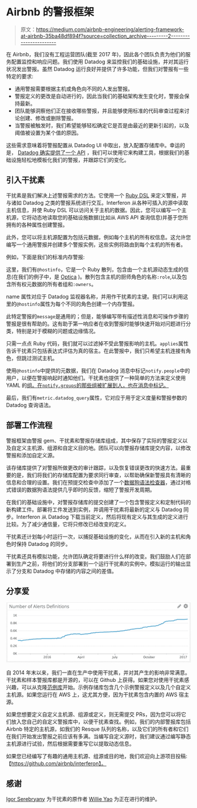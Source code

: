# Airbnb 的警报框架

> 原文：<https://medium.com/airbnb-engineering/alerting-framework-at-airbnb-35ba48df894f?source=collection_archive---------2----------------------->

在 Airbnb，我们没有工程运营团队(截至 2017 年)，因此各个团队负责为他们的服务配置监控和响应问题。我们使用 Datadog 来监控我们的基础设施，并对其运行状况发出警报。虽然 Datadog 运行良好并提供了许多功能，但我们对警报有一些特定的要求:

*   通用警报需要根据主机或角色向不同的人发出警报。
*   警报定义的更改是自动进行的，因此当我们的基础架构发生变化时，警报会保持最新。
*   团队能够洞察他们正在接收哪些警报，并且能够使用标准的代码审查过程来讨论创建、修改或删除警报。
*   当警报被触发时，我们希望能够轻松确定它是否是由最近的更新引起的，以及阈值被设置为某个值的原因。

这些需求意味着将警报配置从 Datadog UI 中取出，放入配置存储库中。幸运的是， [Datadog 确实提供了一个 API](http://docs.datadoghq.com/api/#monitors) ，我们可以使用它来构建工具，根据我们的基础设施轻松地模板化我们的警报，并跟踪它们的变化。

## 引入干扰素

干扰素是我们解决上述警报需求的方法。它使用一个 [Ruby DSL](https://github.com/airbnb/alerts#alerts) 来定义警报，并与诸如 Datadog 之类的警报系统进行交互。Interferon 从各种可插入的源中读取主机信息，并使 Ruby DSL 可以访问关于主机的数据。因此，您可以编写一个主机源，它将动态地读取您的基础设施数据(比如从 AWS API 查询信息)并基于您所拥有的各种属性创建警报。

此外，您可以将主机源配置为包括元数据，例如每个主机的所有权信息。这允许您编写一个通用警报并创建多个警报实例，这些实例将路由到每个主机的所有者。

例如，下面是我们的标准内存警报:

这里，我们有`@hostinfo`，它是一个 Ruby 散列，包含由一个主机源动态生成的信息(在我们的例子中，是 [Optica](https://github.com/airbnb/optica) )。散列包含主机的厨师角色的名称`:role`,以及包含所有权元数据的所有者组和`:owners`。

name 属性对应于 Datadog 监视器名称，并用作干扰素的主键。我们可以利用这里的`@hostinfo`属性为每个不同的角色创建一个内存警报。

此特定警报的`message`是通用的；但是，能够编写带有描述性消息和可操作步骤的警报是很有帮助的。这有助于第一响应者在收到警报时能够快速开始对问题进行分类，特别是对于模糊的问题或边缘情况。

只需一点点 Ruby 代码，我们就可以过滤掉不受此警报影响的主机。`applies`属性告诉干扰素只包括表达式评估为真的宿主。在此警报中，我们只希望主机连接有角色，但跳过测试主机。

使用`@hostinfo`中提供的元数据，我们在 Datadog 消息中标记`notify.people`中的用户，以便在警报响起时通知他们。干扰素也提供了一种简单的方法来定义使用 YAML 的[组。在`notify.groups`的那些组被扩展到人，也在消息中标记。](https://github.com/airbnb/alerts#groups)

最后，我们有`metric.datadog_query`属性，它对应于用于定义度量和警报参数的 Datadog 查询语法。

## 部署工作流程

警报框架由警报 gem、干扰素和警报存储库组成，其中保存了实际的警报定义以及自定义主机源、组源和自定义目的地。团队可以向警报存储库提交内容，以修改警报和添加自定义源。

该存储库提供了对警报所做更改的审计跟踪，以及恢复错误更改的快速方法。最重要的是，我们将我们的存储库配置为要求同行审查，以帮助确保新警报具有清晰的信息和合理的设置。我们在预提交检查中添加了一个[数据狗语法检查器](https://github.com/airbnb/alerts/blob/master/test/check_query.rb)，通过对格式错误的数据狗语法提供几乎即时的反馈，缩短了警报开发周期。

在我们的基础设施中，对警报存储库的提交创建了一个包含警报定义和定制代码的新构建工件。部署将工件发送到实例，并调用干扰素将最新的定义与 Datadog 同步。Interferon 从 Datadog 下载当前定义，然后将现有定义与其生成的定义进行比较。为了减少通信量，它将只修改已经改变的定义。

干扰素还计划每小时运行一次，以捕捉基础设施的变化，从而在引入新的主机和角色时保持 Datadog 的同步。

干扰素还具有模拟功能，允许团队确定将要进行什么样的改变。我们鼓励人们在部署到生产之前，将他们的分支部署到一个运行干扰素的实例中。模拟运行的输出显示了分支和 Datadog 中存储的内容之间的差值。

## 分享爱

![](img/0e44d6dd8b92832dd619ba5a610c056a.png)

自 2014 年末以来，我们一直在生产中使用干扰素，并对其产生的影响非常满意。干扰素和样本警报库都是开源的，可以在 Github 上获得。如果您对使用干扰素感兴趣，可以从克隆[范例库](https://github.com/airbnb/alerts)开始。示例存储库包含几个示例警报定义以及几个自定义主机源。如果您运行在 AWS 上，这尤其方便，因为干扰素包含内置的 AWS 宿主源。

如果您想要定义自定义主机源、组源或定义，则无需提交 PRs，因为您可以将它们放入您自己的自定义警报库中，以便干扰素查找。例如，我们的内部警报库包括 Airbnb 特定的主机源，如我们的 Resque 队列的名称，以及它们的所有者和它们在我们开始发出警报之前应该有多满。当编写自定义源时，我们建议通过编写静态主机源进行试验，然后根据需要重写它以提取动态信息。

如果您已经编写了有趣的通用主机源、组源或目的地，我们欢迎向上游项目投稿:【https://github.com/airbnb/interferon】。

## 感谢

[Igor Serebryany](https://medium.com/u/2ca4bb38a2d?source=post_page-----35ba48df894f--------------------------------) 为干扰素的原作者 [Willie Yao](https://medium.com/u/3f589e8091c9?source=post_page-----35ba48df894f--------------------------------) 为正在进行的维护。